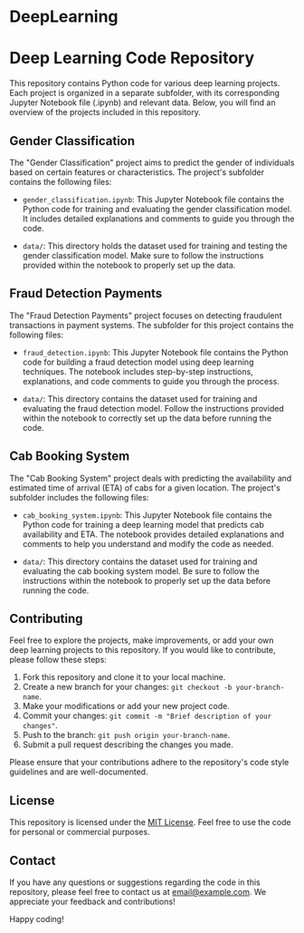 # DeepLearning
# Deep Learning Code Repository

This repository contains Python code for various deep learning projects. Each project is organized in a separate subfolder, with its corresponding Jupyter Notebook file (.ipynb) and relevant data. Below, you will find an overview of the projects included in this repository.

## Gender Classification

The "Gender Classification" project aims to predict the gender of individuals based on certain features or characteristics. The project's subfolder contains the following files:

- `gender_classification.ipynb`: This Jupyter Notebook file contains the Python code for training and evaluating the gender classification model. It includes detailed explanations and comments to guide you through the code.

- `data/`: This directory holds the dataset used for training and testing the gender classification model. Make sure to follow the instructions provided within the notebook to properly set up the data.

## Fraud Detection Payments

The "Fraud Detection Payments" project focuses on detecting fraudulent transactions in payment systems. The subfolder for this project contains the following files:

- `fraud_detection.ipynb`: This Jupyter Notebook file contains the Python code for building a fraud detection model using deep learning techniques. The notebook includes step-by-step instructions, explanations, and code comments to guide you through the process.

- `data/`: This directory contains the dataset used for training and evaluating the fraud detection model. Follow the instructions provided within the notebook to correctly set up the data before running the code.

## Cab Booking System

The "Cab Booking System" project deals with predicting the availability and estimated time of arrival (ETA) of cabs for a given location. The project's subfolder includes the following files:

- `cab_booking_system.ipynb`: This Jupyter Notebook file contains the Python code for training a deep learning model that predicts cab availability and ETA. The notebook provides detailed explanations and comments to help you understand and modify the code as needed.

- `data/`: This directory contains the dataset used for training and evaluating the cab booking system model. Be sure to follow the instructions within the notebook to properly set up the data before running the code.

## Contributing

Feel free to explore the projects, make improvements, or add your own deep learning projects to this repository. If you would like to contribute, please follow these steps:

1. Fork this repository and clone it to your local machine.
2. Create a new branch for your changes: `git checkout -b your-branch-name`.
3. Make your modifications or add your new project code.
4. Commit your changes: `git commit -m "Brief description of your changes"`.
5. Push to the branch: `git push origin your-branch-name`.
6. Submit a pull request describing the changes you made.

Please ensure that your contributions adhere to the repository's code style guidelines and are well-documented.

## License

This repository is licensed under the [MIT License](LICENSE). Feel free to use the code for personal or commercial purposes.

## Contact

If you have any questions or suggestions regarding the code in this repository, please feel free to contact us at [email@example.com](mailto:email@example.com). We appreciate your feedback and contributions!

Happy coding!